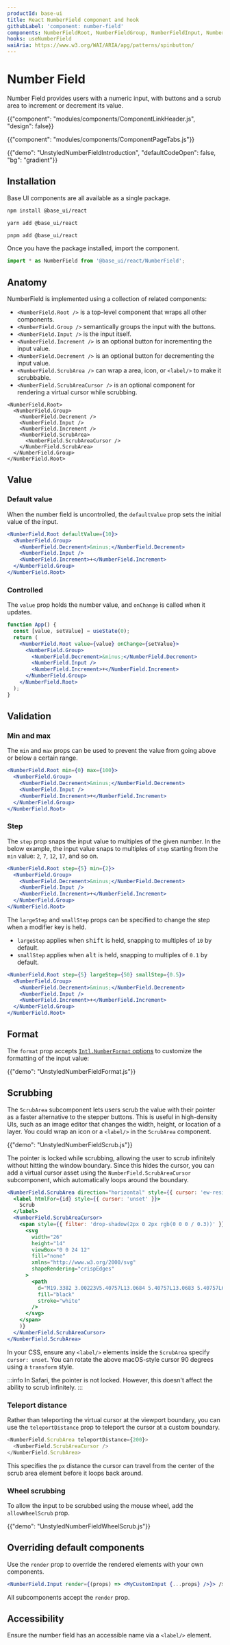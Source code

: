 ```yaml
---
productId: base-ui
title: React NumberField component and hook
githubLabel: 'component: number-field'
components: NumberFieldRoot, NumberFieldGroup, NumberFieldInput, NumberFieldIncrement, NumberFieldDecrement, NumberFieldScrubArea, NumberFieldScrubAreaCursor
hooks: useNumberField
waiAria: https://www.w3.org/WAI/ARIA/apg/patterns/spinbutton/
---
```


# Number Field

<p class="description">Number Field provides users with a numeric input, with buttons and a scrub area to increment or decrement its value.</p>

{{"component": "modules/components/ComponentLinkHeader.js", "design": false}}

{{"component": "modules/components/ComponentPageTabs.js"}}

{{"demo": "UnstyledNumberFieldIntroduction", "defaultCodeOpen": false, "bg": "gradient"}}

## Installation

Base UI components are all available as a single package.

<codeblock storageKey="package-manager">

```bash npm
npm install @base_ui/react
```

```bash yarn
yarn add @base_ui/react
```

```bash pnpm
pnpm add @base_ui/react
```

</codeblock>

Once you have the package installed, import the component.

```ts
import * as NumberField from '@base_ui/react/NumberField';
```

## Anatomy

NumberField is implemented using a collection of related components:

- `<NumberField.Root />` is a top-level component that wraps all other components.
- `<NumberField.Group />` semantically groups the input with the buttons.
- `<NumberField.Input />` is the input itself.
- `<NumberField.Increment />` is an optional button for incrementing the input value.
- `<NumberField.Decrement />` is an optional button for decrementing the input value.
- `<NumberField.ScrubArea />` can wrap a area, icon, or `<label/>` to make it scrubbable.
- `<NumberField.ScrubAreaCursor />` is an optional component for rendering a virtual cursor while scrubbing.

```tsx
<NumberField.Root>
  <NumberField.Group>
    <NumberField.Decrement />
    <NumberField.Input />
    <NumberField.Increment />
    <NumberField.ScrubArea>
      <NumberField.ScrubAreaCursor />
    </NumberField.ScrubArea>
  </NumberField.Group>
</NumberField.Root>
```

## Value

### Default value

When the number field is uncontrolled, the `defaultValue` prop sets the initial value of the input.

```jsx
<NumberField.Root defaultValue={10}>
  <NumberField.Group>
    <NumberField.Decrement>&minus;</NumberField.Decrement>
    <NumberField.Input />
    <NumberField.Increment>+</NumberField.Increment>
  </NumberField.Group>
</NumberField.Root>
```

### Controlled

The `value` prop holds the number value, and `onChange` is called when it updates.

```jsx
function App() {
  const [value, setValue] = useState(0);
  return (
    <NumberField.Root value={value} onChange={setValue}>
      <NumberField.Group>
        <NumberField.Decrement>&minus;</NumberField.Decrement>
        <NumberField.Input />
        <NumberField.Increment>+</NumberField.Increment>
      </NumberField.Group>
    </NumberField.Root>
  );
}
```

## Validation

### Min and max

The `min` and `max` props can be used to prevent the value from going above or below a certain range.

```jsx
<NumberField.Root min={0} max={100}>
  <NumberField.Group>
    <NumberField.Decrement>&minus;</NumberField.Decrement>
    <NumberField.Input />
    <NumberField.Increment>+</NumberField.Increment>
  </NumberField.Group>
</NumberField.Root>
```

### Step

The `step` prop snaps the input value to multiples of the given number. In the below example, the input value snaps to multiples of `step` starting from the `min` value: `2`, `7`, `12`, `17`, and so on.

```jsx
<NumberField.Root step={5} min={2}>
  <NumberField.Group>
    <NumberField.Decrement>&minus;</NumberField.Decrement>
    <NumberField.Input />
    <NumberField.Increment>+</NumberField.Increment>
  </NumberField.Group>
</NumberField.Root>
```

The `largeStep` and `smallStep` props can be specified to change the step when a modifier key is held.

- `largeStep` applies when <kbd>shift</kbd> is held, snapping to multiples of `10` by default.
- `smallStep` applies when <kbd>alt</kbd> is held, snapping to multiples of `0.1` by default.

```jsx
<NumberField.Root step={5} largeStep={50} smallStep={0.5}>
  <NumberField.Group>
    <NumberField.Decrement>&minus;</NumberField.Decrement>
    <NumberField.Input />
    <NumberField.Increment>+</NumberField.Increment>
  </NumberField.Group>
</NumberField.Root>
```

## Format

The `format` prop accepts [`Intl.NumberFormat` options](https://developer.mozilla.org/en-US/docs/Web/JavaScript/Reference/Global_Objects/Intl/NumberFormat) to customize the formatting of the input value:

{{"demo": "UnstyledNumberFieldFormat.js"}}

## Scrubbing

The `ScrubArea` subcomponent lets users scrub the value with their pointer as a faster alternative to the stepper buttons. This is useful in high-density UIs, such as an image editor that changes the width, height, or location of a layer. You could wrap an icon or a `<label/>` in the `ScrubArea` component.

{{"demo": "UnstyledNumberFieldScrub.js"}}

The pointer is locked while scrubbing, allowing the user to scrub infinitely without hitting the window boundary. Since this hides the cursor, you can add a virtual cursor asset using the `NumberField.ScrubAreaCursor` subcomponent, which automatically loops around the boundary.

```jsx
<NumberField.ScrubArea direction="horizontal" style={{ cursor: 'ew-resize' }}>
  <label htmlFor={id} style={{ cursor: 'unset' }}>
    Scrub
  </label>
  <NumberField.ScrubAreaCursor>
    <span style={{ filter: 'drop-shadow(2px 0 2px rgb(0 0 0 / 0.3))' }}>
      <svg
        width="26"
        height="14"
        viewBox="0 0 24 12"
        fill="none"
        xmlns="http://www.w3.org/2000/svg"
        shapeRendering="crispEdges"
      >
        <path
          d="M19.3382 3.00223V5.40757L13.0684 5.40757L13.0683 5.40757L6.59302 5.40964V3V1.81225L5.74356 2.64241L1.65053 6.64241L1.28462 7L1.65053 7.35759L5.74356 11.3576L6.59302 12.1878V11L6.59302 8.61585L13.0684 8.61585H19.3382V11V12.1741L20.1847 11.3605L24.3465 7.36049L24.7217 6.9999L24.3464 6.63941L20.1846 2.64164L19.3382 1.82862V3.00223Z"
          fill="black"
          stroke="white"
        />
      </svg>
    </span>
    )}
  </NumberField.ScrubAreaCursor>
</NumberField.ScrubArea>
```

In your CSS, ensure any `<label/>` elements inside the `ScrubArea` specify `cursor: unset`. You can rotate the above macOS-style cursor 90 degrees using a `transform` style.

:::info
In Safari, the pointer is not locked. However, this doesn't affect the ability to scrub infinitely.
:::

### Teleport distance

Rather than teleporting the virtual cursor at the viewport boundary, you can use the `teleportDistance` prop to teleport the cursor at a custom boundary.

```js
<NumberField.ScrubArea teleportDistance={200}>
  <NumberField.ScrubAreaCursor />
</NumberField.ScrubArea>
```

This specifies the `px` distance the cursor can travel from the center of the scrub area element before it loops back around.

### Wheel scrubbing

To allow the input to be scrubbed using the mouse wheel, add the `allowWheelScrub` prop.

{{"demo": "UnstyledNumberFieldWheelScrub.js"}}

## Overriding default components

Use the `render` prop to override the rendered elements with your own components.

```jsx
<NumberField.Input render={(props) => <MyCustomInput {...props} />}> />
```

All subcomponents accept the `render` prop.

## Accessibility

Ensure the number field has an accessible name via a `<label/>` element.
